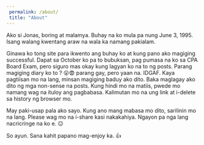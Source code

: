 ```yaml
---
 permalink: /about/
 title: "About"
---
```


Ako si Jonas, boring at malamya.
Buhay na ko mula pa nung June 3, 1995.
Isang walang kwentang araw na wala ka namang pakialam.

Ginawa ko tong site para ikwento ang buhay ko at kung pano ako magiging successful.
Dapat sa October ko pa to bubuksan, pag pumasa na ko sa CPA Board Exam, pero siguro mas okay kung lagyan ko na to ng posts.
Parang magiging diary ko to ? 😮😨 parang gay, pero yaan na. IDGAF.
Kaya pagtiisan mo na lang, minsan magiging baduy ako dito.
Baka maglagay ako dito ng mga non-sense na posts.
Kung hindi mo na matiis, pwede mo namang wag na ituloy ang pagbabasa.
Kalimutan mo na ung link at i-delete sa history ng browser mo.

May paki-usap pala ako sayo.
Kung ano mang mabasa mo dito, sarilinin mo na lang.
Please wag mo na i-share kasi nakakahiya.
Ngayon pa nga lang nacricringe na ko e. 😐

So ayun. Sana kahit papano mag-enjoy ka. 👍
